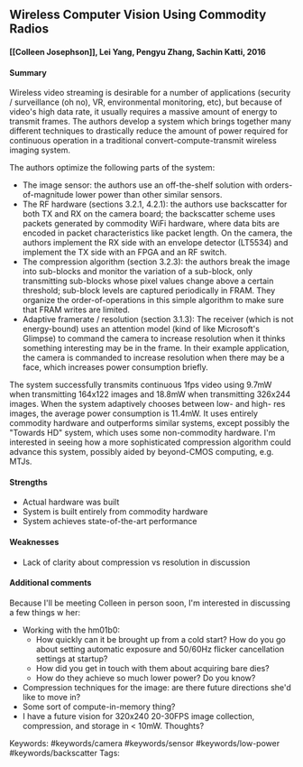 ## Wireless Computer Vision Using Commodity Radios
#### [[Colleen Josephson]], Lei Yang, Pengyu Zhang, Sachin Katti, 2016

#### Summary
Wireless video streaming is desirable for a number of applications (security / surveillance (oh no), VR, environmental monitoring, etc), but because of video's high data rate, it usually requires a massive amount of energy to transmit frames. The authors develop a system which brings together many different techniques to drastically reduce the amount of power required for continuous operation in a traditional convert-compute-transmit wireless imaging system.

The authors optimize the following parts of the system:
 * The image sensor: the authors use an off-the-shelf solution with orders-of-magnitude lower power than other similar sensors.
 * The RF hardware (sections 3.2.1, 4.2.1): the authors use backscatter for both TX and RX on the camera board; the backscatter scheme uses packets generated by commodity WiFi hardware, where data bits are encoded in packet characteristics like packet length. On the camera, the authors implement the RX side with an envelope detector (LT5534) and implement the TX side with an FPGA and an RF switch.
 * The compression algorithm (section 3.2.3): the authors break the image into sub-blocks and monitor the variation of a sub-block, only transmitting sub-blocks whose pixel values change above a certain threshold; sub-block levels are captured periodically in FRAM. They organize the order-of-operations in this simple algorithm to make sure that FRAM writes are limited.
 * Adaptive framerate / resolution (section 3.1.3): The receiver (which is not energy-bound) uses an attention model (kind of like Microsoft's Glimpse) to command the camera to increase resolution when it thinks something interesting may be in the frame. In their example application, the camera is commanded to increase resolution when there may be a face, which increases power consumption briefly.

The system successfully transmits continuous 1fps video using 9.7mW when transmitting 164x122 images and 18.8mW when transmitting 326x244 images. When the system adaptively chooses between low- and high- res images, the average power consumption is 11.4mW. It uses entirely commodity hardware and outperforms similar systems, except possibly the "Towards HD" system, which uses some non-commodity hardware. I'm interested in seeing how a more sophisticated compression algorithm could advance this system, possibly aided by beyond-CMOS computing, e.g. MTJs.

#### Strengths
 * Actual hardware was built
 * System is built entirely from commodity hardware
 * System achieves state-of-the-art performance

#### Weaknesses
 * Lack of clarity about compression vs resolution in discussion

#### Additional comments
Because I'll be meeting Colleen in person soon, I'm interested in discussing a few things w her:
 * Working with the hm01b0:
   * How quickly can it be brought up from a cold start? How do you go about setting automatic exposure and 50/60Hz flicker cancellation settings at startup?
   * How did you get in touch with them about acquiring bare dies?
   * How do they achieve so much lower power? Do you know?
 * Compression techniques for the image: are there future directions she'd like to move in?
 * Some sort of compute-in-memory thing?
 * I have a future vision for 320x240 20-30FPS  image collection, compression, and storage in < 10mW. Thoughts?

Keywords: #keywords/camera #keywords/sensor #keywords/low-power #keywords/backscatter
Tags: 